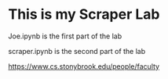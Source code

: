 # This is my Scraper Lab

Joe.ipynb is the first part of the lab

scraper.ipynb is the second part of the lab

https://www.cs.stonybrook.edu/people/faculty
